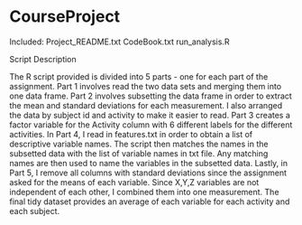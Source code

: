 # CourseProject

Included:
Project_README.txt
CodeBook.txt
run_analysis.R

Script Description

The R script provided is divided into 5 parts - one for each part of the assignment. Part 1 involves read the two data sets and merging them into one data frame. Part 2 involves subsetting the data frame in order to extract the mean and standard deviations for each measurement. I also arranged the data by subject id and activity to make it easier to read. Part 3 creates a factor variable for the Activity column with 6 different labels for the different activities. In Part 4, I read in features.txt in order to obtain a list of descriptive variable names. The script then matches the names in the subsetted data with the list of variable names in txt file. Any matching names are then used to name the variables in the subsetted data. Lastly, in Part 5, I remove all columns with standard deviations since the assignment asked for the means of each variable. Since X,Y,Z variables are not independent of each other, I combined them into one measurement. The final tidy dataset provides an average of each variable for each activity and each subject.


